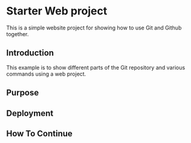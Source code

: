 # Starter Web project

This is a simple website project for showing how to use Git and Github together.

## Introduction
 
 This example is to show different parts of the Git repository and various commands using a web project.

## Purpose

## Deployment

## How To Continue
